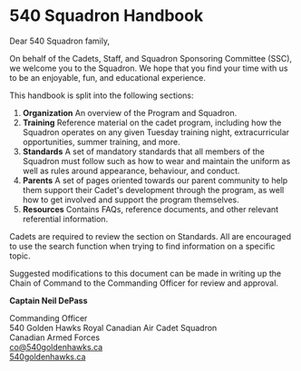 # 540 Squadron Handbook

Dear 540 Squadron family,

On behalf of the Cadets, Staff, and Squadron Sponsoring Committee \(SSC\), we welcome you to the Squadron. We hope that you find your time with us to be an enjoyable, fun, and educational experience.

This handbook is split into the following sections:

1. **Organization** An overview of the Program and Squadron.
2. **Training** Reference material on the cadet program, including how the Squadron operates on any given Tuesday training night, extracurricular opportunities, summer training, and more.
3. **Standards** A set of mandatory standards that all members of the Squadron must follow such as how to wear and maintain the uniform as well as rules around appearance, behaviour, and conduct.
4. **Parents** A set of pages oriented towards our parent community to help them support their Cadet's development through the program, as well how to get involved and support the program themselves.
5. **Resources** Contains FAQs, reference documents, and other relevant referential information.

Cadets are required to review the section on Standards. All are encouraged to use the search function when trying to find information on a specific topic.

Suggested modifications to this document can be made in writing up the Chain of Command to the Commanding Officer for review and approval.

**Captain Neil DePass**

Commanding Officer  
540 Golden Hawks Royal Canadian Air Cadet Squadron  
Canadian Armed Forces  
[co@540goldenhawks.ca](mailto:co@540goldenhawks.ca)  
[540goldenhawks.ca](https://540goldenhawks.ca)

